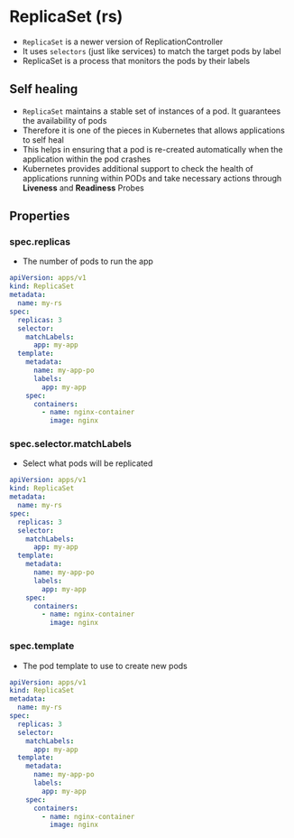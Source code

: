 # ReplicaSet (rs)

- `ReplicaSet` is a newer version of ReplicationController
- It uses `selectors` (just like services) to match the target pods by label
- ReplicaSet is a process that monitors the pods by their labels

## Self healing

- `ReplicaSet` maintains a stable set of instances of a pod. It guarantees the availability of pods
- Therefore it is one of the pieces in Kubernetes that allows applications to self heal
- This helps in ensuring that a pod is re-created automatically when the application within the pod crashes
- Kubernetes provides additional support to check the health of applications running within PODs and take necessary actions through **Liveness** and **Readiness** Probes

## Properties

### spec.replicas

- The number of pods to run the app

```yaml
apiVersion: apps/v1
kind: ReplicaSet
metadata:
  name: my-rs
spec:
  replicas: 3
  selector:
    matchLabels:
      app: my-app
  template:
    metadata:
      name: my-app-po
      labels:
        app: my-app
    spec:
      containers:
        - name: nginx-container
          image: nginx
```

### spec.selector.matchLabels

- Select what pods will be replicated

```yaml
apiVersion: apps/v1
kind: ReplicaSet
metadata:
  name: my-rs
spec:
  replicas: 3
  selector:
    matchLabels:
      app: my-app
  template:
    metadata:
      name: my-app-po
      labels:
        app: my-app
    spec:
      containers:
        - name: nginx-container
          image: nginx
```

### spec.template

- The pod template to use to create new pods

```yaml
apiVersion: apps/v1
kind: ReplicaSet
metadata:
  name: my-rs
spec:
  replicas: 3
  selector:
    matchLabels:
      app: my-app
  template:
    metadata:
      name: my-app-po
      labels:
        app: my-app
    spec:
      containers:
        - name: nginx-container
          image: nginx
```
